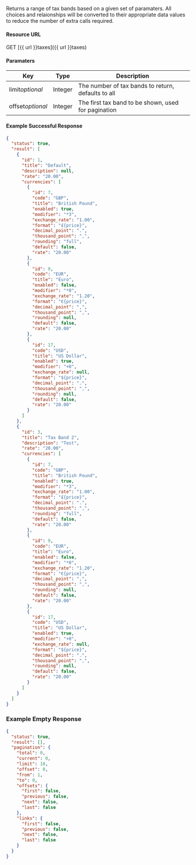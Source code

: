 <!--
@title GET taxes
@author Moltin Ltd
@description Gets an array of tax bands

@sidebar 1
@family Tax
@rate No
@auth Yes
@format JSON
@http GET
@version beta
-->
Returns a range of tax bands based on a given set of paramaters. All choices and relaionships will be converted to their appropriate data values to reduce the number of extra calls required.


#### Resource URL
GET [{{ url }}taxes]({{ url }}taxes)


#### Paramaters
Key | Type | Description
--- | ---- | -----------
limit*optional* | Integer | The number of tax bands to return, defaults to all
offset*optional* | Integer | The first tax band to be shown, used for pagination

<!--code-->
#### Example Successful Response
``` json
{
  "status": true,
  "result": [
    {
      "id": 1,
      "title": "Default",
      "description": null,
      "rate": "20.00",
      "currencies": [
        {
          "id": 7,
          "code": "GBP",
          "title": "British Pound",
          "enabled": true,
          "modifier": "*3",
          "exchange_rate": "1.00",
          "format": "£{price}",
          "decimal_point": ".",
          "thousand_point": ",",
          "rounding": "full",
          "default": false,
          "rate": "20.00"
        },
        {
          "id": 9,
          "code": "EUR",
          "title": "Euro",
          "enabled": false,
          "modifier": "*0",
          "exchange_rate": "1.20",
          "format": "€{price}",
          "decimal_point": ",",
          "thousand_point": ",",
          "rounding": null,
          "default": false,
          "rate": "20.00"
        },
        {
          "id": 17,
          "code": "USD",
          "title": "US Dollar",
          "enabled": true,
          "modifier": "+0",
          "exchange_rate": null,
          "format": "${price}",
          "decimal_point": ".",
          "thousand_point": ",",
          "rounding": null,
          "default": false,
          "rate": "20.00"
        }
      ]
    },
    {
      "id": 3,
      "title": "Tax Band 2",
      "description": "Test",
      "rate": "20.00",
      "currencies": [
        {
          "id": 7,
          "code": "GBP",
          "title": "British Pound",
          "enabled": true,
          "modifier": "*3",
          "exchange_rate": "1.00",
          "format": "£{price}",
          "decimal_point": ".",
          "thousand_point": ",",
          "rounding": "full",
          "default": false,
          "rate": "20.00"
        },
        {
          "id": 9,
          "code": "EUR",
          "title": "Euro",
          "enabled": false,
          "modifier": "*0",
          "exchange_rate": "1.20",
          "format": "€{price}",
          "decimal_point": ",",
          "thousand_point": ",",
          "rounding": null,
          "default": false,
          "rate": "20.00"
        },
        {
          "id": 17,
          "code": "USD",
          "title": "US Dollar",
          "enabled": true,
          "modifier": "+0",
          "exchange_rate": null,
          "format": "${price}",
          "decimal_point": ".",
          "thousand_point": ",",
          "rounding": null,
          "default": false,
          "rate": "20.00"
        }
      ]
    }
  ]
}
```


### Example Empty Response
``` json
{
  "status": true,
  "result": [],
  "pagination": {
    "total": 0,
    "current": 0,
    "limit": 10,
    "offset": 0,
    "from": 1,
    "to": 0,
    "offsets": {
      "first": false,
      "previous": false,
      "next": false,
      "last": false
    },
    "links": {
      "first": false,
      "previous": false,
      "next": false,
      "last": false
    }
  }
}
```
<!--/code-->